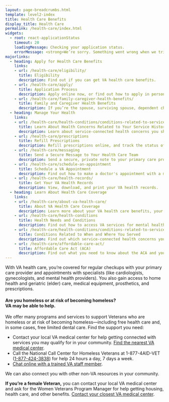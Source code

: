 ```yaml
---
layout: page-breadcrumbs.html
template: level2-index
title: Health Care Benefits
display_title: Health Care
permalink: /health-care/index.html
widgets:
  - root: react-applicationStatus
    timeout: 20
    loadingMessage: Checking your application status.
    errorMessage: <strong>We’re sorry. Something went wrong when we tried to load your saved application.</strong><br/>Please try refreshing your browser in a few minutes.
majorlinks:
  - heading: Apply for Health Care Benefits
    links:    
    - url: /health-care/eligibility/
      title: Eligibility
      description: Find out if you can get VA health care benefits.
    - url: /health-care/apply/
      title: Application Process
      description: Apply online now, or find out how to apply in person, by phone, or by mail.
    - url: /health-care/family-caregiver-health-benefits/
      title: Family and Caregiver Health Benefits
      description: If you’re the spouse, surviving spouse, dependent child, or family caregiver of a Servicemember or Veteran, you may qualify for health care benefits like TRICARE, CHAMPVA, or other programs based on your caregiver status or your family member's service history. 
  - heading: Manage Your Health
    links:
    - url: /health-care/health-conditions/conditions-related-to-service-era/
      title: Learn About Health Concerns Related to Your Service History
      description: Learn about service-connected health concerns you should be aware of based on when and where you served.
    - url: /health-care/prescriptions
      title: Refill Prescriptions
      description: Refill prescriptions online, and track the status of your refills.
    - url: /health-care/messaging
      title: Send a Secure Message to Your Health Care Team
      description: Send a secure, private note to your primary care provider or other members of your VA health care team.
    - url: /health-care/schedule-an-appointment
      title: Schedule a VA Appointment
      description: Find out how to make a doctor's appointment with a member of your VA health care team online or by phone.
    - url: /health-care/health-records/
      title: Get Your VA Health Records
      description: View, download, and print your VA health records.
  - heading: Learn About Health Care Coverage
    links:
    - url: /health-care/about-va-health-care/
      title: About VA Health Care Coverage
      description: Learn more about your VA health care benefits, your health care team, and where you’ll go for care.
    - url: /health-care/health-conditions
      title: Health Needs and Conditions
      description: Find out how to access VA services for mental health, women’s health, and other specific needs.
    - url: /health-care/health-conditions/conditions-related-to-service-era/
      title: Conditions Related to When and Where You Served
      description: Find out which service-connected health concerns you should be aware of, based on when and where you served.
    - url: /health-care/affordable-care-act/
      title: Affordable Care Act (ACA)
      description: Find out what you need to know about the ACA and your health coverage.
---
```


<div class="va-introtext">

With VA health care, you’re covered for regular checkups with your primary care provider and appointments with specialists (like cardiologists, gynecologists, and mental health providers). You also gain access to home health and geriatric (elder) care, medical equipment, prosthetics, and prescriptions.

</div>

<div id="react-applicationStatus" data-hide-apply-button class="static-page-widget"></div>

<div class="usa-alert usa-alert-warning">
  <div class="usa-alert-body">
    <h4 class="usa-alert-title">Are you homeless or at risk of becoming homeless?<br><a id="crisis-expander-link">VA may be able to help</a>.</h4>
    <div id="crisis-expander-content" class="expander-content expander-content-closed">
      <div class="expander-content-inner usa-alert-text">
        <p>We offer many programs and services to support Veterans who are homeless or at risk of becoming homeless—including free health care and, in some cases, free limited dental care. Find the support you need:  </p>
        <ul>
          <li>Contact your local VA medical center for help getting connected with services you may qualify for in your community. <a href="/facilities/">Find the nearest VA medical center</a>.</li>
          <li>Call the National Call Center for Homeless Veterans at 1-877-4AID-VET (<a href="tel:+18774243838">1-877-424-3838</a>) for help 24 hours a day, 7 days a week.</li>
          <li><a href="https://www.veteranscrisisline.net/ChatTermsOfService.aspx?account=Homeless%20Veterans%20Chat">Chat online with a trained VA staff member</a>.</li>
        </ul>
      <p>We can also connect you with other non-VA resources in your community.</p>
      <p><b>If you’re a female Veteran,</b> you can contact your local VA medical center and ask for the Women Veterans Program Manager for help getting housing, health care, and other benefits. <a href="/facilities/">Contact your closest VA medical center</a>.</p>

  </div>
  </div>
</div>

<script type="text/javascript">

  // Toggle the expandable crisis info
  document.getElementById('crisis-expander-link')
    .addEventListener('click', function () {
      document.getElementById('crisis-expander-content').classList.toggle('expander-content-closed');
    });
</script>
